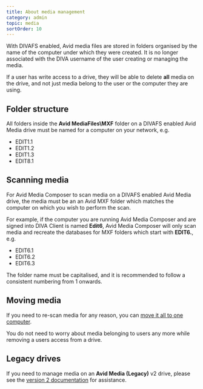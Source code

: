 ```yaml
---
title: About media management
category: admin
topic: media
sortOrder: 10
---
```


With DIVAFS enabled, Avid media files are stored in folders organised by the name of the computer under which they were created.
It is no longer associated with the DIVA username of the user creating or managing the media.

If a user has write access to a drive, they will be able to delete **all** media on the drive, and not just media belong to the user or the computer they are using.

## Folder structure

All folders inside the **Avid MediaFiles\MXF** folder on a DIVAFS enabled Avid Media drive must be named for a computer on your network, e.g.

  - EDIT1.1
  - EDIT1.2
  - EDIT1.3
  - EDIT8.1

## Scanning media

For Avid Media Composer to scan media on a DIVAFS enabled Avid Media drive, the media must be an an Avid MXF folder which matches the computer on which you wish to perform the scan.

For example, if the computer you are running Avid Media Composer and are signed into DIVA Client is named **Edit6**, Avid Media Composer will only scan media and recreate the databases for MXF folders which start with **EDIT6.**, e.g.

  - EDIT6.1
  - EDIT6.2
  - EDIT6.3

The folder name must be capitalised, and it is recommended to follow a consistent numbering from 1 onwards.

## Moving media

If you need to re-scan media for any reason, you can [move it all to one computer](/v3/admin/move-media-computer.html).

You do not need to worry about media belonging to users any more while removing a users access from a drive.

## Legacy drives

If you need to manage media on an **Avid Media (Legacy)** v2 drive, please see the [version 2 documentation](/v2/articles/about-media-management.html) for assistance.
